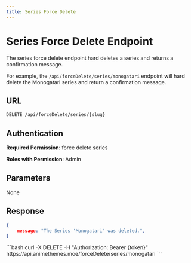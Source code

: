 ```yaml
---
title: Series Force Delete
---
```


<Block>

# Series Force Delete Endpoint

The series force delete endpoint hard deletes a series and returns a confirmation message.

For example, the `/api/forceDelete/series/monogatari` endpoint will hard delete the Monogatari series and return a confirmation message.

## URL

```sh
DELETE /api/forceDelete/series/{slug}
```

## Authentication

**Required Permission**: force delete series

**Roles with Permission**: Admin

## Parameters

None

## Response

```json
{
    message: "The Series 'Monogatari' was deleted.",
}
```

<Example>

<CURL>
```bash
curl -X DELETE -H "Authorization: Bearer {token}" https://api.animethemes.moe/forceDelete/series/monogatari
```
</CURL>

</Example>

</Block>